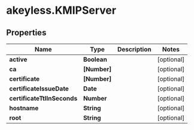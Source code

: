 # akeyless.KMIPServer

## Properties

Name | Type | Description | Notes
------------ | ------------- | ------------- | -------------
**active** | **Boolean** |  | [optional] 
**ca** | **[Number]** |  | [optional] 
**certificate** | **[Number]** |  | [optional] 
**certificateIssueDate** | **Date** |  | [optional] 
**certificateTtlInSeconds** | **Number** |  | [optional] 
**hostname** | **String** |  | [optional] 
**root** | **String** |  | [optional] 


